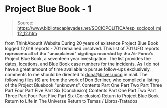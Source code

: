 # Project Blue Book - 1

> Source: https://www.bibliotecapleyades.net/SOCIOPOLITICA/esp_sociopol_mj12_12.htm

from ThinkAboutIt Website
During 20 years of existence Project Blue Book logged 12,618 reports - 701 remained unsolved. This list of 701 UFO reports represents all of the "unexplained" sightings recorded by the Air Force's Project Blue Book, a seventeen year investigation.
The list provides the dates, locations, and Blue Book case numbers for the incidents.
As I do not have a great amount of time available to pursue follow-ups exclusively, comments to me should be directed to dona@bilver.uucp in mail.
The following files (6) are from the work of Don Berliner, who compiled a listing of the Project Bluebook "unknowns".
Contents Part One Part Two Part Three Part Four Part Five Part Six (Conclusion)
Contents
Part One
Part Two
Part Three
Part Four
Part Five
Part Six (Conclusion)
Return to Project Blue Book
Return to Life in The Universe
Return to Temas / Libros-Tratados
